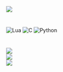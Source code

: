 [![](https://visitcount.itsvg.in/api?id=arley69&icon=0&color=1)](https://visitcount.itsvg.in)
---
#
![Lua](https://img.shields.io/badge/lua-%232C2D72.svg?style=plastic&logo=lua&logoColor=white) ![C](https://img.shields.io/badge/c-%2300599C.svg?style=plastic&logo=c&logoColor=white) ![Python](https://img.shields.io/badge/python-3670A0?style=plastic&logo=python&logoColor=ffdd54)
#
![](https://github-readme-stats.vercel.app/api?username=arley69&theme=nightowl&hide_border=false&include_all_commits=false&count_private=false)<br/>
![](https://github-readme-streak-stats.herokuapp.com/?user=arley69&theme=nightowl&hide_border=false)<br/>
![](https://github-readme-stats.vercel.app/api/top-langs/?username=arley69&theme=nightowl&hide_border=false&include_all_commits=false&count_private=false&layout=compact)
